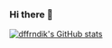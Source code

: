 ### Hi there 👋
[![dffrndik's GitHub stats](https://github-readme-stats.vercel.app/api?username=dffrndik)](https://github.com/dffrndik/github-readme-stats)
<!--
**dffrndik/dffrndik** is a ✨ _special_ ✨ repository because its `README.md` (this file) appears on your GitHub profile.

Here are some ideas to get you started:

- 🔭 I’m currently working on ...
- 🌱 I’m currently learning ...
- 👯 I’m looking to collaborate on ...
- 🤔 I’m looking for help with ...
- 💬 Ask me about ...
- 📫 How to reach me: ...
- 😄 Pronouns: ...
- ⚡ Fun fact: ...
-->
